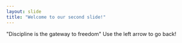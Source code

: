 ```yaml
---
layout: slide
title: "Welcome to our second slide!"
---
```

"Discipline is the gateway to freedom"
Use the left arrow to go back!
